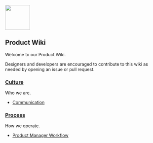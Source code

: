 <img src="https://s3.amazonaws.com/attn-assets/email-signature/logo.png" style="width: 80px">

## Product Wiki

Welcome to our Product Wiki. 

Designers and developers are encouraged to contribute to this wiki as needed by opening
an issue or pull request.

### [Culture]()

Who we are.

- [Communication]()


### [Process]()

How we operate.

- [Product Manager Workflow]()


